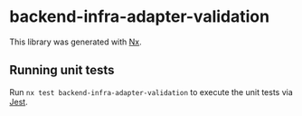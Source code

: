 # backend-infra-adapter-validation

This library was generated with [Nx](https://nx.dev).

## Running unit tests

Run `nx test backend-infra-adapter-validation` to execute the unit tests via [Jest](https://jestjs.io).

